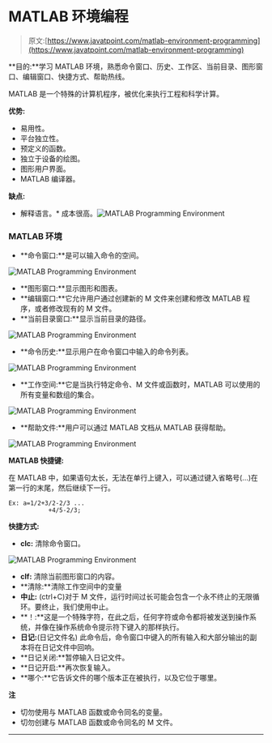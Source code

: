 # MATLAB 环境编程

> 原文:[https://www.javatpoint.com/matlab-environment-programming](https://www.javatpoint.com/matlab-environment-programming)

**目的:**学习 MATLAB 环境，熟悉命令窗口、历史、工作区、当前目录、图形窗口、编辑窗口、快捷方式、帮助热线。

MATLAB 是一个特殊的计算机程序，被优化来执行工程和科学计算。

**优势:**

*   易用性。
*   平台独立性。
*   预定义的函数。
*   独立于设备的绘图。
*   图形用户界面。
*   MATLAB 编译器。

**缺点:**

*   解释语言。*   成本很高。![MATLAB Programming Environment](../Images/cce6ee45acea021e0f21160eb39fa87b.png)

### MATLAB 环境

*   **命令窗口:**是可以输入命令的空间。

![MATLAB Programming Environment](../Images/7ef3f34e2a9c99cf1be69a2004049e3a.png)

*   **图形窗口:**显示图形和图表。
*   **编辑窗口:**它允许用户通过创建新的 M 文件来创建和修改 MATLAB 程序，或者修改现有的 M 文件。
*   **当前目录窗口:**显示当前目录的路径。

![MATLAB Programming Environment](../Images/2bf699f4c3fcd1cbdb6515a950e8097a.png)

*   **命令历史:**显示用户在命令窗口中输入的命令列表。

![MATLAB Programming Environment](../Images/7cda5ff0edcfd748ce3e9522760dee13.png)

*   **工作空间:**它是当执行特定命令、M 文件或函数时，MATLAB 可以使用的所有变量和数组的集合。

![MATLAB Programming Environment](../Images/cee0c3a949e65b2dcb41cb29aa26828d.png)

*   **帮助文件:**用户可以通过 MATLAB 文档从 MATLAB 获得帮助。

![MATLAB Programming Environment](../Images/612c57e5aebb0df3905c4e305afa57e1.png)

**MATLAB 快捷键:**

在 MATLAB 中，如果语句太长，无法在单行上键入，可以通过键入省略号(...)在第一行的末尾，然后继续下一行。

```
Ex: a=1/2+3/2-2/3 ...
           +4/5-2/3;
```

**快捷方式:**

*   **clc:** 清除命令窗口。

![MATLAB Programming Environment](../Images/792657a650395f22e6ec001ae252538e.png)

*   **clf:** 清除当前图形窗口的内容。
*   **清除:**清除工作空间中的变量
*   **中止:** (ctrl+C)对于 M 文件，运行时间过长可能会包含一个永不终止的无限循环。要终止，我们使用中止。
*   **！:**这是一个特殊字符，在此之后，任何字符或命令都将被发送到操作系统，并像在操作系统命令提示符下键入的那样执行。
*   **日记:**(日记文件名)
    此命令后，命令窗口中键入的所有输入和大部分输出的副本将在日记文件中回响。
*   **日记关闭:**暂停输入日记文件。
*   **日记开启:**再次恢复输入。
*   **哪个:**它告诉文件的哪个版本正在被执行，以及它位于哪里。

**注**

*   切勿使用与 MATLAB 函数或命令同名的变量。
*   切勿创建与 MATLAB 函数或命令同名的 M 文件。

* * *